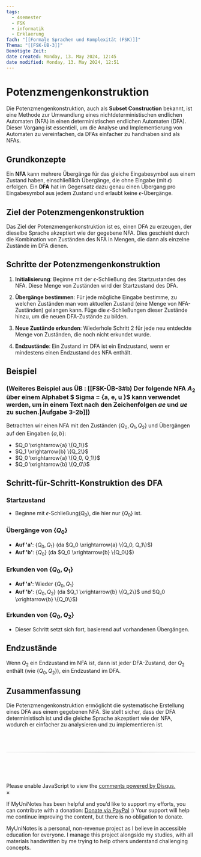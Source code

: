 ```yaml
---
tags:
  - 4semester
  - FSK
  - informatik
  - Erklaerung
fach: "[[Formale Sprachen und Komplexität (FSK)]]"
Thema: "[[FSK-ÜB-3]]"
Benötigte Zeit:
date created: Monday, 13. May 2024, 12:45
date modified: Monday, 13. May 2024, 12:51
---
```


# Potenzmengenkonstruktion

Die Potenzmengenkonstruktion, auch als **Subset Construction** bekannt, ist eine Methode zur Umwandlung eines nichtdeterministischen endlichen Automaten (NFA) in einen deterministischen endlichen Automaten (DFA). Dieser Vorgang ist essentiell, um die Analyse und Implementierung von Automaten zu vereinfachen, da DFAs einfacher zu handhaben sind als NFAs.

## Grundkonzepte

Ein **NFA** kann mehrere Übergänge für das gleiche Eingabesymbol aus einem Zustand haben, einschließlich Übergänge, die ohne Eingabe (mit $\epsilon$) erfolgen. Ein **DFA** hat im Gegensatz dazu genau einen Übergang pro Eingabesymbol aus jedem Zustand und erlaubt keine $\epsilon$-Übergänge.

## Ziel der Potenzmengenkonstruktion

Das Ziel der Potenzmengenkonstruktion ist es, einen DFA zu erzeugen, der dieselbe Sprache akzeptiert wie der gegebene NFA. Dies geschieht durch die Kombination von Zuständen des NFA in Mengen, die dann als einzelne Zustände im DFA dienen.

## Schritte der Potenzmengenkonstruktion

1. **Initialisierung**: Beginne mit der $\epsilon$-Schließung des Startzustandes des NFA. Diese Menge von Zuständen wird der Startzustand des DFA.

2. **Übergänge bestimmen**: Für jede mögliche Eingabe bestimme, zu welchen Zuständen man vom aktuellen Zustand (eine Menge von NFA-Zuständen) gelangen kann. Füge die $\epsilon$-Schließungen dieser Zustände hinzu, um die neuen DFA-Zustände zu bilden.

3. **Neue Zustände erkunden**: Wiederhole Schritt 2 für jede neu entdeckte Menge von Zuständen, die noch nicht erkundet wurde.

4. **Endzustände**: Ein Zustand im DFA ist ein Endzustand, wenn er mindestens einen Endzustand des NFA enthält.

## Beispiel

### (Weiteres Beispiel aus ÜB : [[FSK-ÜB-3#b) Der folgende NFA $A_2$ über einem Alphabet $ Sigma = {a, e, u }$ kann verwendet werden, um in einem Text nach den Zeichenfolgen $ae$ und $ue$ zu suchen.|Aufgabe 3-2b]])

Betrachten wir einen NFA mit den Zuständen $\{Q_0, Q_1, Q_2\}$ und Übergängen auf den Eingaben $\{a, b\}$:

- $Q_0 \xrightarrow{a} \{Q_1\}$
- $Q_1 \xrightarrow{b} \{Q_2\}$
- $Q_0 \xrightarrow{a} \{Q_0, Q_1\}$
- $Q_0 \xrightarrow{b} \{Q_0\}$

## Schritt-für-Schritt-Konstruktion des DFA

### Startzustand

- Beginne mit $\epsilon$-Schließung($Q_0$), die hier nur $\{Q_0\}$ ist.

### Übergänge von $\{Q_0\}$

- **Auf 'a'**: $\{Q_0, Q_1\}$ (da $Q_0 \xrightarrow{a} \{Q_0, Q_1\}$)
- **Auf 'b'**: $\{Q_0\}$ (da $Q_0 \xrightarrow{b} \{Q_0\}$)

### Erkunden von $\{Q_0, Q_1\}$

- **Auf 'a'**: Wieder $\{Q_0, Q_1\}$
- **Auf 'b'**: $\{Q_0, Q_2\}$ (da $Q_1 \xrightarrow{b} \{Q_2\}$ und $Q_0 \xrightarrow{b} \{Q_0\}$)

### Erkunden von $\{Q_0, Q_2\}$

- Dieser Schritt setzt sich fort, basierend auf vorhandenen Übergängen.

## Endzustände

Wenn $Q_2$ ein Endzustand im NFA ist, dann ist jeder DFA-Zustand, der $Q_2$ enthält (wie $\{Q_0, Q_2\}$), ein Endzustand im DFA.

## Zusammenfassung

Die Potenzmengenkonstruktion ermöglicht die systematische Erstellung eines DFA aus einem gegebenen NFA. Sie stellt sicher, dass der DFA deterministisch ist und die gleiche Sprache akzeptiert wie der NFA, wodurch er einfacher zu analysieren und zu implementieren ist.

<!-- DISQUS SCRIPT COMMENT START -->

<hr style="border: none; height: 2px; background: linear-gradient(to right, #f0f0f0, #ccc, #f0f0f0); margin-top: 4rem; margin-bottom: 5rem;">
<div id="disqus_thread"></div>
<script>
    /**
    *  RECOMMENDED CONFIGURATION VARIABLES: EDIT AND UNCOMMENT THE SECTION BELOW TO INSERT DYNAMIC VALUES FROM YOUR PLATFORM OR CMS.
    *  LEARN WHY DEFINING THESE VARIABLES IS IMPORTANT: https://disqus.com/admin/universalcode/#configuration-variables    */
    /*
    var disqus_config = function () {
    this.page.url = PAGE_URL;  // Replace PAGE_URL with your page's canonical URL variable
    this.page.identifier = PAGE_IDENTIFIER; // Replace PAGE_IDENTIFIER with your page's unique identifier variable
    };
    */
    (function() { // DON'T EDIT BELOW THIS LINE
    var d = document, s = d.createElement('script');
    s.src = 'https://myuninotes.disqus.com/embed.js';
    s.setAttribute('data-timestamp', +new Date());
    (d.head || d.body).appendChild(s);
    })();
</script>
<noscript>Please enable JavaScript to view the <a href="https://disqus.com/?ref_noscript">comments powered by Disqus.</a></noscript>

<!-- DISQUS SCRIPT COMMENT END -->

<!-- Modal START -->
<div id="myModal" class="modal">
  <div class="modal-content">
    <span id="closeModal" class="close">&times;</span>
    <p class="modal-text">
      If MyUniNotes has been helpful and you’d like to support my efforts, <span class="modal-highlight"> you can contribute with a donation: <a class="modal-dono-link" href="https://paypal.me/myuninotes4u">Donate via PayPal</a> :) </span> Your support will help me continue improving the content, but there is no obligation to donate.
    </p>
    <p class="modal-text">
      <span class="modal-highlight">MyUniNotes is a personal, non-revenue project as I believe in accessible education for everyone.</span> I manage this project alongside my studies, with all materials handwritten by me trying to help others understand challenging concepts.
    </p>
  </div>
</div>

<script>
  // JavaScript to display the modal on page load
  document.addEventListener('DOMContentLoaded', function() {
    // Generate a random number between 1 and 1
    // Wanted it to load with a adjustable probability for every page load but did not work, as DOM is loaded only once. Therefore now loading it every time website is visited and DOM is loaded.
    const randomNumber = Math.floor(Math.random() * 1) + 1; 
    // console.log(randomNumber)
    if (randomNumber === 1) {
      setTimeout(function() {
        const modal = document.getElementById('myModal');
        if (modal) {
          modal.classList.add('show');
        }
      }, 1000); // Adjust the delay as needed

      const closeModal = document.getElementById('closeModal');
      if (closeModal) {
        closeModal.addEventListener('click', function() {
          const modal = document.getElementById('myModal');
          if (modal) {
            modal.classList.remove('show');
          }
        });
      }
    } else {
      // Ensure the modal is hidden if the random number is not 1
      const modal = document.getElementById('myModal');
      if (modal) {
        modal.style.display = 'none';
      }
    }
  });
</script>
<!-- Modal END -->

